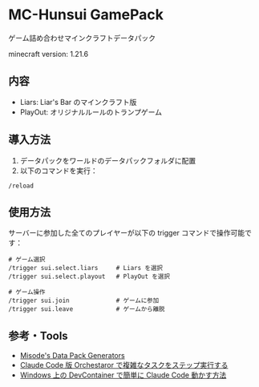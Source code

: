 # MC-Hunsui GamePack

ゲーム詰め合わせマインクラフトデータパック

minecraft version: 1.21.6

## 内容

- Liars: Liar's Bar のマインクラフト版
- PlayOut: オリジナルルールのトランプゲーム

## 導入方法

1. データパックをワールドのデータパックフォルダに配置
2. 以下のコマンドを実行：

```minecraft
/reload
```

## 使用方法

サーバーに参加した全てのプレイヤーが以下の trigger コマンドで操作可能です：

```minecraft
# ゲーム選択
/trigger sui.select.liars     # Liars を選択
/trigger sui.select.playout   # PlayOut を選択

# ゲーム操作
/trigger sui.join             # ゲームに参加
/trigger sui.leave            # ゲームから離脱
```

## 参考・Tools

- [Misode's Data Pack Generators](https://misode.github.io)
- [Claude Code 版 Orchestaror で複雑なタスクをステップ実行する](https://zenn.dev/mizchi/articles/claude-code-orchestrator)
- [Windows 上の DevContainer で簡単に Claude Code 動かす方法](https://zenn.dev/taichi/articles/a4ea249f7d0f6b)
